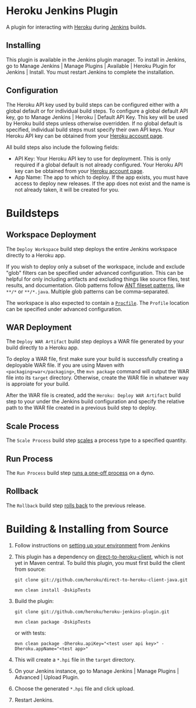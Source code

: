 Heroku Jenkins Plugin
======================

A plugin for interacting with [Heroku](http://heroku.com) during [Jenkins](http://jenkins-ci.org/) builds.

Installing
----------

This plugin is available in the Jenkins plugin manager. 
To install in Jenkins, go to Manage Jenkins | Manage Plugins | Available | Heroku Plugin for Jenkins | Install. 
You must restart Jenkins to complete the installation.

Configuration
-------------

The Heroku API key used by build steps can be configured either with a global default or for individual build steps.
To configure a global default API key, go to Manage Jenkins | Heroku | Default API Key. This key will be used
by Heroku build steps unless otherwise overridden. If no global default is specified, individual build steps must specify
their own API keys. Your Heroku API key can be obtained from your [Heroku account page](https://api.heroku.com/account).

All build steps also include the following fields:

 - API Key: Your Heroku API key to use for deployment. This is only required if a global default is not already configured. Your Heroku API key can be obtained from your [Heroku account page](https://api.heroku.com/account).
 - App Name: The app to which to deploy. If the app exists, you must have access to deploy new releases. If the app does not exist and the name is not already taken, it will be created for you.

Buildsteps
==========

Workspace Deployment
--------------------

The `Deploy Workspace` build step deploys the entire Jenkins workspace directly to a Heroku app.

If you wish to deploy only a subset of the workspace, include and exclude "glob" filters can be specified under advanced configuration.
This can be helpful for only including artifacts and excluding things like source files, test results, and documentation.
Glob patterns follow [ANT fileset patterns](http://ant.apache.org/manual/Types/fileset.html), like `**/*` or `**/*.java`. Multiple glob patterns can be comma-separated.

The workspace is also expected to contain a [`Procfile`](https://devcenter.heroku.com/articles/procfile).
The `Profile` location can be specified under advanced configuration.


WAR Deployment
--------------

The `Deploy WAR Artifact` build step deploys a WAR file generated by your build directly to a Heroku app.

To deploy a WAR file, first make sure your build is successfully creating a deployable WAR file.
If you are using Maven with `<packaging>war</packaging>`, the `mvn package` command will output the WAR file into its `target` directory.
Otherwise, create the WAR file in whatever way is approiate for your build.

After the WAR file is created, add the `Heroku: Deploy WAR Artifact` build step to your under the Jenkins build configuration
and specify the relative path to the WAR file created in a previous build step to deploy.

Scale Process
-------------

The `Scale Process` build step [scales](https://devcenter.heroku.com/articles/scaling) a process type to a specified quantity.

Run Process
-----------

The `Run Process` build step [runs a one-off process](https://devcenter.heroku.com/articles/cedar#oneoff_processes) on a dyno.

Rollback
--------

The `Rollback` build step [rolls back](https://devcenter.heroku.com/articles/releases#rollback) to the previous release.


Building & Installing from Source
=================================

1. Follow instructions on [setting up your environment](https://wiki.jenkins-ci.org/display/JENKINS/Plugin+tutorial#Plugintutorial-SettingUpEnvironment)
   from Jenkins

2. This plugin has a dependency on [direct-to-heroku-client](https://github.com/heroku/direct-to-heroku-client-java),
   which is not yet in Maven central. To build this plugin, you must first build the client from source:

     `git clone git://github.com/heroku/direct-to-heroku-client-java.git`

     `mvn clean install -DskipTests`

3. Build the plugin:

     `git clone git://github.com/heroku/heroku-jenkins-plugin.git`

     `mvn clean package -DskipTests`

     or with tests:

     `mvn clean package -Dheroku.apiKey="<test user api key>" -Dheroku.appName="<test app>"`

4. This will create a `*.hpi` file in the `target` directory. 

5. On your Jenkins instance, go to Manage Jenkins | Manage Plugins | Advanced | Upload Plugin.

6. Choose the generated `*.hpi` file and click upload.

7. Restart Jenkins.